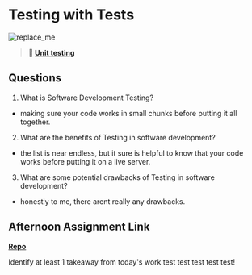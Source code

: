 # Testing with Tests

![replace_me](https://codeworks.blob.core.windows.net/public/assets/img/illustrations/placeholder.svg)

> **📖 [Unit testing](https://codeworksacademy.com/fs-student-guide/resources/wk8-9/03-Unit-Testing)**

## Questions

1. What is Software Development Testing?
- making sure your code works in small chunks before putting it all together.
2. What are the benefits of Testing in software development?
- the list is near endless, but it sure is helpful to know that your code works before putting it on a live server.
3. What are some potential drawbacks of Testing in software development?
- honestly to me, there arent really any drawbacks.
## Afternoon Assignment Link

**[Repo](https://github.com/TheOneTrueRy/Gratuities)**

Identify at least 1 takeaway from today's work
test test test test test!